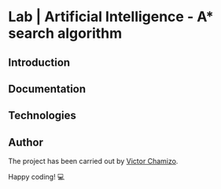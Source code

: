 # Lab | Artificial Intelligence - A* search algorithm

## Introduction

## Documentation

## Technologies

## Author
The project has been carried out by [Victor Chamizo](https://github.com/vctorChamizo).

Happy coding! 💻
